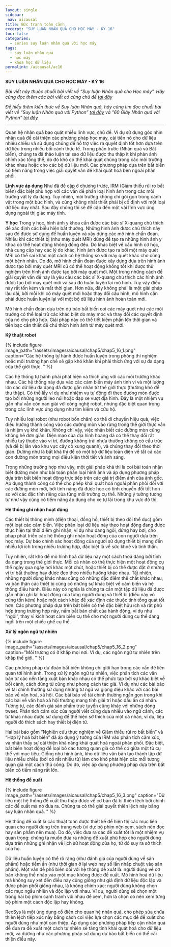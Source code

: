 ```yaml
---
layout: single
sidebar:
 nav: aicausal
title: Bức tranh toàn cảnh
excerpt: "SUY LUẬN NHÂN QUẢ CHO HỌC MÁY - KỲ 16"
toc: false
categories:
  - series suy luận nhân quả với học máy
tags:
  - suy luận nhân quả
  - học máy
  - khoa học dữ liệu
permalink: /aicausal/ac16
---
```


**SUY LUẬN NHÂN QUẢ CHO HỌC MÁY - KỲ 16**

*Bài viết này thuộc chuỗi bài viết về “Suy luận Nhân quả cho Học máy”. Hãy cùng đọc thêm các bài viết có cùng chủ đề [tại đây](http://kinhtehocvohai.com/aicausal/)*

*Để hiểu thêm kiến thức về Suy luận Nhân quả, hãy cùng tìm đọc chuỗi bài viết về “Suy luận Nhân quả với Python” [tại đây](http://kinhtehocvohai.com/pythoncausal/) và "60 Giây Nhân quả với Python” [tại đây](http://kinhtehocvohai.com/causalgraph/)*


-------

Quan hệ nhân quả bao quát nhiều lĩnh vực, chủ đề. Ví dụ sử dụng góc nhìn nhân quả để cải thiện các phương pháp học máy, cải tiến nó cho dữ liệu nhiều chiều và  sử dụng chúng để hỗ trợ việc ra quyết định tốt hơn dựa trên dữ liệu trong nhiều bối cảnh thực tế. Trong phần trước (Nhân quả và Bất biến), chúng ta đã thảo luận tại sao dữ liệu được thu thập ít khi phản ánh chính xác tổng thể, do đó khó có thể khái quát chúng trong các môi trường khác nhau hoặc cho các bộ dữ liệu mới. Các phương pháp dựa trên bất biến có tiềm năng trong việc giải quyết vấn đề khái quát hoá bên ngoài phân phối. 

**Lĩnh vực áp dụng**
Như đã đề cập ở chương trước, IRM (Giảm thiểu rủi ro bất biến) đặc biệt phù hợp với các vấn đề phân loại hình ảnh trong các môi trường vật lý đa dạng. Tuy nhiên, môi trường không chỉ gói gọn trong cảnh vật trong một bức hình, và cũng không nhất thiết phải bị cố định với một loại dữ liệu duy nhất. Sau đây chúng tôi sẽ đề cập đến một vài lĩnh vực ứng dụng ngoài thị giác máy tính.

**Y học**
Trong y học, hình ảnh y khoa cần được các bác sĩ X-quang chú thích để xác định các biểu hiện bất thường. Những hình ảnh được chú thích này sau đó được sử dụng để huấn luyện và xây dựng các mô hình chẩn đoán. Nhiều khi các thiết bị (như máy quét MRI) dùng để tạo ra những hình ảnh y khoa có thể hoạt động không đồng đều.  Do khác biệt về cấu hình cơ học, nhà cung cấp hay các lý do khác, hình ảnh được tạo ra bởi một máy quét MRI có thể sai khác một cách có hệ thống so với máy quét khác cho cùng một bệnh nhân. Do đó, mô hình chẩn đoán được xây dựng dựa trên hình ảnh được tạo bởi máy quét MRI cũ có thể hoạt động không tốt khi được thử nghiệm trên hình ảnh được tạo bởi máy quét mới. Một trong những cách để giải quyết vấn đề này là yêu cầu các bác sĩ X-quang chú thích các hình ảnh được tạo bởi máy quét mới và sau đó huấn luyện lại mô hình. Tuy vậy điều này rất tốn kém và mất thời gian. Hơn nữa, đây không phải là một giải pháp lâu dài, bởi mỗi khi có máy quét mới hoặc thay đổi cấu hình, mô hình cần phải được huấn luyện lại với một bộ dữ liệu hình ảnh hoàn toàn mới. 

Mô hình chẩn đoán dựa trên dự báo bất biến coi các máy quét như các môi trường có thể loại trừ các khác biệt do máy móc và thay đổi các quyết định của nó cho phù hợp. Giải pháp này có thể tiết kiệm phần lớn thời gian và tiền bạc cần thiết để chú thích hình ảnh từ máy quét mới.

**Kỹ thuật robot**

{% include figure image_path="/assets/images/aicausal/chap5/chap5_16_1.png" caption="Các hệ thống tự hành được huấn luyện trong phòng thí nghiệm hoặc môi trường hạn chế sẽ gặp khó khăn khi phải thích ứng với sự đa dạng của thế giới thực.
" %} 

Các hệ thống tự hành phải phát hiện và thích ứng với các môi trường khác nhau. Các hệ thống này dựa vào các cảm biến máy ảnh tinh vi và một lượng lớn các dữ liệu đa dạng đã được gắn nhãn từ thế giới thực (thường khó để thu thập). Có thể lấy ví dụ như nhiệm vụ tự động đi theo đường mòn được tạo bởi những người leo núi hoặc đạp xe vượt địa hình. Đây là một nhiệm vụ gần như vẫn còn nan giải với công nghệ robot, nhưng đặc biệt quan trọng trong các lĩnh vực ứng dụng như tìm kiếm và cứu hộ.

Tuy nhiều loại robot (như robot bốn chân) có thể di chuyển hiệu quả, việc điều hướng thành công vào các đường mòn vào rừng trong thế giới thực vẫn là nhiệm vụ khó khăn. Không chỉ vậy, việc nhận biết các đường mòn cũng không hề đơn giản. Diện mạo của địa hình hoang dã có thể thay đổi rất nhiều tuỳ thuộc vào vị trí, đường không trải nhựa thường không có cấu trúc (và dễ bị lẫn vào khu vực cây cỏ xung quanh), và chúng thay đổi theo thời gian. Dường như là bất khả thi để có một bộ dữ liệu toàn diện về tất cả các con đường mòn trong mọi điều kiện thời tiết và ánh sáng.

Trong những trường hợp như vậy, một giải pháp khả thi là coi bài toán nhận biết đường mòn như bài toán phân loại hình ảnh và áp dụng phương pháp dựa trên bất biến hoạt động trực tiếp trên các giá trị điểm ảnh của ảnh gốc. Áp dụng thành công có thể cho phép khái quát hoá ngoài phân phối đối với các đường mòn mới, bởi tính năng đã được học có tính chuyển đổi tốt hơn so với các đặc tính riêng của từng môi trường cụ thể. Những ý tưởng tương tự như vậy cũng có tiềm năng áp dụng cho xe tự lái trong khu vực đô thị. 

**Hệ thống ghi nhận hoạt động**

Các thiết bị thông minh (điện thoại, đồng hồ, thiết bị theo dõi thể dục) gồm một loạt các cảm biến. Việc phân loại dữ liệu này theo hoạt động đang được thực hiện tại thời điểm ghi nhận, ví dụ như đang ngồi, đứng hay bơi, cho pháp phát triển các hệ thống ghi nhận hoạt động của con người dựa trên học máy. Dự báo chính xác hoạt động của người sử dụng thiết bị mang đến nhiều lợi ích trong nhiều trường hợp, đặc biệt là về sức khoẻ và tinh thần. 

Tuy nhiên, rất khó để mô hình hoá dữ liệu này một cách thoả đáng bởi tính đa dạng trong thế giới thực. Mỗi cá nhân có thể thực hiện một hoạt động cụ thể ngày qua ngày hơi khác một chút, hoặc thiết bị có thể được đặt ở những vị trí bất thường hay được đeo theo nhiều hướng khác nhau. Tất nhiên, những người dùng khác nhau cũng có những đặc điểm thể chất khác nhau, và bản thân các thiết bị cũng có những sự khác biệt về cảm biến và hệ thống điều hành. Điều này có nghĩa là chúng ta cần một tập dữ liệu đã được gắn nhãn ghi lại hoạt động của từng người dùng và thiết bị (điều này vô cùng tốn kém) hoặc một cách khác để xác định các thuộc tính tổng quát tốt hơn. Các phương pháp dựa trên bất biến có thể đặc biệt hữu ích và rất phù hợp trong trường hợp này, nắm bắt bản chất của hành động, ví dụ như “ngồi”, thay vì kích hoạt cảm biến cụ thể cho một người dùng cụ thể đang ngồi trên một chiếc ghế cụ thể.

**Xử lý ngôn ngữ tự nhiên**

{% include figure image_path="/assets/images/aicausal/chap5/chap5_16_2.png" caption="Môi trường có ở khắp mọi nơi. Ví dụ, các ngôn ngữ tự nhiên trên khắp thế giới.
" %} 


Các phương pháp dự đoán bất biến không chỉ giới hạn trong các vấn đề liên quan tới hình ảnh. Trong xử lý ngôn ngữ tự nhiên, việc phân tích các văn bản từ các nền tảng xuất bản khác nhau có thể phức tạp bởi sự khác biệt về bối cảnh, cách dùng từ cũng như phong cách tác giả. Ví dụ như các bài báo về tài chính thường sử dụng những từ ngữ và giọng điệu khác với các bài báo về văn hoá, xã hội. Các bài báo về tài chính thường ngắn gọn trong khi các bài về văn hoá xã hội thường mang tính giải trí hoặc dấu ấn cá nhân. Tương tự, các đánh giá sản phẩm trực tuyến cũng khác với những dòng tweet. Phân tích cảm xúc của người viết cũng dựa nhiều vào ngữ cảnh, các từ khác nhau được sử dụng để thể hiện sở thích của một cá nhân, ví dụ, liệu người đó thích sách hay thiết bị điện tử.

Hai bài báo gồm “Nghiên cứu thực nghiệm về Giảm thiểu rủi ro bất biến” và “Hợp lý hoá bất biến” đã áp dụng ý tưởng của IRM vào phân tích cảm xúc, và nhận thấy sự cải thiện khả năng khái quát hoá ngoài phân phối. Đặc biệt, bất biến hoạt động để loại bỏ các tương quan giả có thể có giữa một từ cụ thể với mục tiêu. Giống như hình ảnh, kho dữ liệu văn bản tạo thành tập dữ liệu nhiều chiều (bởi có rất nhiều từ) làm cho khó phát hiện các mối tương quan giả một cách thủ công. Do đó, việc áp dụng phương pháp dựa trên bất biến có tiềm năng rất lớn. 

**Hệ thống đề xuất**

{% include figure image_path="/assets/images/aicausal/chap5/chap5_16_3.png" caption="Dữ liệu một hệ thống đề xuất thu thập được về cơ bản đã bị thiên lệch bởi chính các đề xuất mà nó đưa ra. Chúng ta có thể giải quyết thiên lệch này bằng suy luận nhân quả.
" %}

Hệ thống đề xuất là các thuật toán được thiết kế để hiện thị các mục liên quan cho người dùng trên trang web (ví dụ: bộ phim nên xem, sách nên đọc hay sản phẩm nên mua). Do đó, việc đưa ra các đề xuất tốt là một nhiệm vụ quan trọng: chúng ta muốn đưa ra những đề xuất phù hợp cho người dùng dựa trên những ghi nhận về lịch sử hoạt động của họ, từ đó suy ra sở thích của họ.

Dữ liệu huấn luyện có thể rõ ràng (như đánh giá của người dùng về sản phẩm) hoặc tiềm ẩn (như thời gian ở lại web hay số lần nhấp chuột vào sản phẩm). Một vấn đề phổ biến đối với hệ thống đề xuất là: người dùng về cơ bản không thể nhấp vào một mục không được đề xuất. Mô hình hoá dữ liệu mà không suy xét đến điều này cũng giống như giả định dữ liệu độc lập và được phân phối giống nhau, là không chính xác: người dùng không chọn các mục ngẫu nhiên và độc lập với nhau. Ví dụ, người dùng sẽ chọn một trong hai bộ phim cạnh tranh với nhau để xem, hơn là chọn có nên xem từng bộ phim một cách độc lập hay không. 

RecSys là một ứng dụng cổ điển cho quan hệ nhân quả, cho phép sửa chữa thiên lệch tiếp xúc này bằng cách coi việc lựa chọn các mục để đề xuất cho người dùng như một can thiệp. Áp dụng các phương pháp tiếp cận nhân quả để đưa ra đề xuất một cách tự nhiên sẽ tăng tính khái quát hoá cho dữ liệu mới, và dường như các phương pháp sử dụng dự báo bất biến có thể cải thiện điều này.
